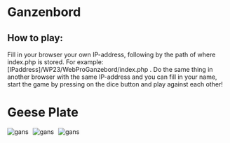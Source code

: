 # Ganzenbord
## How to play:
Fill in your browser your own IP-address, following by the path of where index.php is stored. For example: [IPaddress]/WP23/WebProGanzebord/index.php .
Do the same thing in another browser with the same IP-address and you can fill in your name, start the game by pressing on the dice button and play against each other!

# Geese Plate

<img src="https://www.meme-arsenal.com/memes/a7d01f3626f9d9d297720994a0acbe2a.jpg"
     alt="gans"
     style="float: left; margin-right: 10px;" /> 
 <img src="https://www.meme-arsenal.com/memes/a7d01f3626f9d9d297720994a0acbe2a.jpg"
     alt="gans"
     style="float: left; margin-right: 10px;" />
     
 <img src="https://blogs.biomedcentral.com/on-health/wp-content/uploads/sites/8/2019/10/Fotolia_84154445_Subscription_Yearly_XXL-620x342.jpg"
     alt="gans"
     style="float: left; margin-right: 10px;" />
